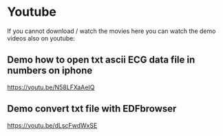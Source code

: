 # Youtube 

If you cannot download / watch the movies here you can watch the demo videos also on youtube:

## Demo how to open txt ascii ECG data file in numbers on iphone ##
https://youtu.be/N58LFXaAeIQ

## Demo convert txt file with EDFbrowser ##
https://youtu.be/dLscFwdWxSE
